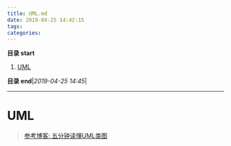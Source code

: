 ```yaml
---
title: UML.md
date: 2019-04-25 14:42:15
tags: 
categories: 
---
```


**目录 start**
 
1. [UML](#uml)

**目录 end**|_2019-04-25 14:45_|
****************************************
# UML

> [参考博客: 五分钟读懂UML类图](https://www.cnblogs.com/shindo/p/5579191.html)  

